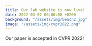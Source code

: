 ```yaml
---
title: Our lab website is now live!
date: 2022-03-02 00:00:00 +0200
background: "/assets/img/beach2.jpg"
image: "/assets/img/cvpr2022.png"
---
```


Our paper is accepted in CVPR 2022!
